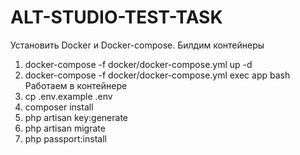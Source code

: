 # ALT-STUDIO-TEST-TASK
Установить Docker и Docker-compose.
  Билдим контейнеры
1. docker-compose -f docker/docker-compose.yml up -d 
2. docker-compose -f docker/docker-compose.yml exec app bash
  Работаем в контейнере
3. cp .env.example .env
4. composer install
5. php artisan key:generate
6. php artisan migrate
7. php passport:install
